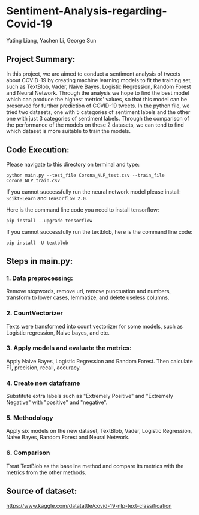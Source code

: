 # Sentiment-Analysis-regarding-Covid-19

Yating Liang, Yachen Li, George Sun

## Project Summary:
In this project, we are aimed to conduct a sentiment analysis of tweets about 
COVID-19 by creating machine learning models to fit the training set, such as TextBlob, 
Vader, Naive Bayes, Logistic Regression, Random Forest and Neural Network.
Through the analysis we hope to find the best model which can produce the highest 
metrics' values, so that this model can be preserved for further prediction of COVID-19
tweets. In the python file, we tried two datasets, one with 5 categories of sentiment labels 
and the other one with just 3 categories of sentiment labels. Through the comparison of 
the performance of the models on these 2 datasets, we can tend to find which dataset is more 
suitable to train the models.

## Code Execution:
Please navigate to this directory on terminal and type:

`python main.py --test_file Corona_NLP_test.csv --train_file Corona_NLP_train.csv`


If you cannot successfully run the neural network model please install:
`Scikt-Learn` and `Tensorflow 2.0`.

Here is the command line code you need to install tensorflow:

<pre><code>pip install --upgrade tensorflow
</code></pre>

If you cannot successfully run the textblob, here is the command line code:

<pre><code>pip install -U textblob
</code></pre>

## Steps in main.py:
### 1. Data preprocessing:
Remove stopwords, remove url, remove punctuation and numbers, 
transform to lower cases, lemmatize, and delete useless columns.

### 2. CountVectorizer
Texts were transformed into count vectorizer for some models, such as Logistic regression, Naive bayes, and etc.

### 3. Apply models and evaluate the metrics:
Apply Naive Bayes, Logistic Regression and Random Forest. Then
calculate F1, precision, recall, accuracy.

### 4. Create new dataframe
Substitute extra labels such as "Extremely Positive" and "Extremely Negative"
with "positive" and "negative".

### 5. Methodology
Apply six models on the new dataset, TextBlob, Vader, Logistic Regression,
Naive Bayes, Random Forest and Neural Network.

### 6. Comparison
Treat TextBlob as the baseline method and compare its metrics with the metrics
from the other methods.


## Source of dataset:
https://www.kaggle.com/datatattle/covid-19-nlp-text-classification


